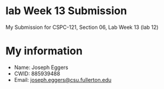 # lab Week 13 Submission 

My Submission for CSPC-121, Section 06, Lab Week 13 (lab 12) 

# My information

* Name: Joseph Eggers
* CWID: 885939488
* Email: joseph.eggers@csu.fullerton.edu
